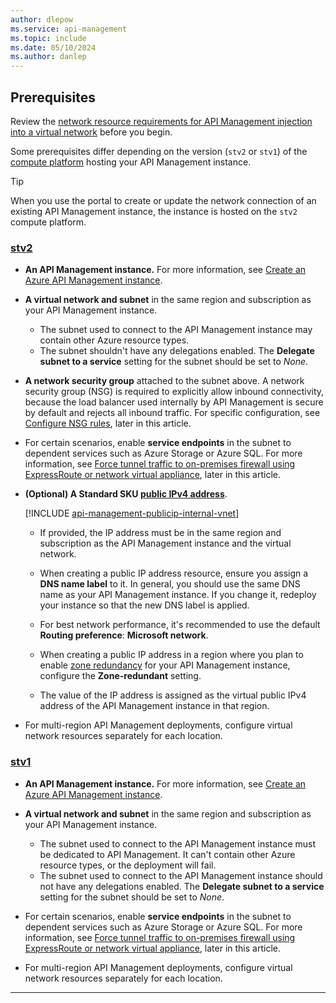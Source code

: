 ```yaml
---
author: dlepow
ms.service: api-management
ms.topic: include
ms.date: 05/10/2024
ms.author: danlep
---
```


## Prerequisites

Review the [network resource requirements for API Management injection into a virtual network](../articles/api-management/virtual-network-injection-resources.md) before you begin.

Some prerequisites differ depending on the version (`stv2` or `stv1`) of the [compute platform](../articles/api-management/compute-infrastructure.md) hosting your API Management instance.

> [!TIP]
> When you use the portal to create or update the network connection of an existing API Management instance, the instance is hosted on the `stv2` compute platform.

### [stv2](#tab/stv2)

+ **An API Management instance.** For more information, see [Create an Azure API Management instance](../articles/api-management/get-started-create-service-instance.md).

* **A virtual network and subnet** in the same region and subscription as your API Management instance. 
  * The subnet used to connect to the API Management instance may contain other Azure resource types. 
  * The subnet shouldn't have any delegations enabled. The **Delegate subnet to a service** setting for the subnet should be set to *None*. 

* **A network security group** attached to the subnet above. A network security group (NSG) is required to explicitly allow inbound connectivity, because the load balancer used internally by API Management is secure by default and rejects all inbound traffic. For specific configuration, see [Configure NSG rules](#configure-nsg-rules), later in this article.

* For certain scenarios, enable **service endpoints** in the subnet to dependent services such as Azure Storage or Azure SQL. For more information, see [Force tunnel traffic to on-premises firewall using ExpressRoute or network virtual appliance](#force-tunnel-traffic-to-on-premises-firewall-using-expressroute-or-network-virtual-appliance), later in this article.

* **(Optional) A Standard SKU [public IPv4 address](../articles/virtual-network/ip-services/public-ip-addresses.md#sku)**.

  [!INCLUDE [api-management-publicip-internal-vnet](api-management-publicip-internal-vnet.md)]

  * If provided, the IP address must be in the same region and subscription as the API Management instance and the virtual network.

  * When creating a public IP address resource, ensure you assign a **DNS name label** to it. In general, you should use the same DNS name as your API Management instance. If you change it, redeploy your instance so that the new DNS label is applied.

  * For best network performance, it's recommended to use the default **Routing preference**: **Microsoft network**.  

  * When creating a public IP address in a region where you plan to enable [zone redundancy](../articles/reliability/migrate-api-mgt.md) for your API Management instance, configure the **Zone-redundant** setting.

  * The value of the IP address is assigned as the virtual public IPv4 address of the API Management instance in that region. 

* For multi-region API Management deployments, configure virtual network resources separately for each location.

### [stv1](#tab/stv1)

+ **An API Management instance.** For more information, see [Create an Azure API Management instance](../articles/api-management/get-started-create-service-instance.md).

* **A virtual network and subnet** in the same region and subscription as your API Management instance.
  * The subnet used to connect to the API Management instance must be dedicated to API Management. It can't contain other Azure resource types, or the deployment will fail.
  * The subnet used to connect to the API Management instance should not have any delegations enabled. The **Delegate subnet to a service** setting for the subnet should be set to *None*. 

* For certain scenarios, enable **service endpoints** in the subnet to dependent services such as Azure Storage or Azure SQL. For more information, see [Force tunnel traffic to on-premises firewall using ExpressRoute or network virtual appliance](#force-tunnel-traffic-to-on-premises-firewall-using-expressroute-or-network-virtual-appliance), later in this article. 

* For multi-region API Management deployments, configure virtual network resources separately for each location.
---
